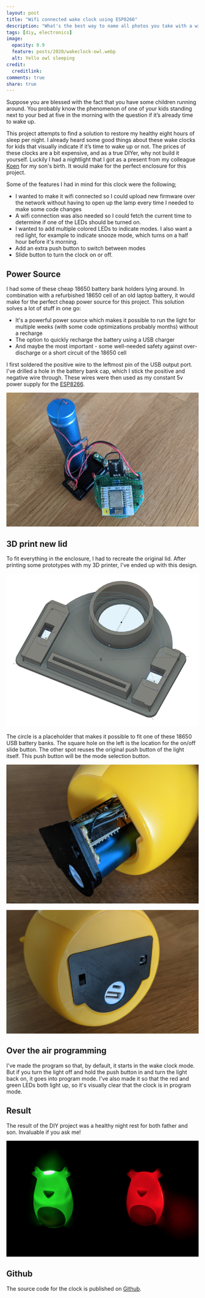 ```yaml
---
layout: post
title: "Wifi connected wake clock using ESP8266"
description: "What's the best way to name all photos you take with a wide range of different devices."
tags: [diy, electronics]
image:
  opacity: 0.9
  feature: posts/2020/wakeclock-owl.webp
  alt: Yello owl sleeping
credit:
  creditlink:
comments: true
share: true
---
```

Suppose you are blessed with the fact that you have some children running around. You probably know the phenomenon of one of your kids standing next to your bed at five in the morning with the question if it’s already time to wake up.

This project attempts to find a solution to restore my healthy eight hours of sleep per night. I already heard some good things about these wake clocks for kids that visually indicate if it’s time to wake up or not. The prices of these clocks are a bit expensive, and as a true DIYer, why not build it yourself. Luckily I had a nightlight that I got as a present from my colleague [Koen](https://www.linkedin.com/in/koenstevens/) for my son's birth. It would make for the perfect enclosure for this project.

Some of the features I had in mind for this clock were the following;
* I wanted to make it wifi connected so I could upload new firmware over the network without having to open up the lamp every time I needed to make some code changes
* A wifi connection was also needed so I could fetch the current time to determine if one of the LEDs should be turned on.
* I wanted to add multiple colored LEDs to indicate modes. I also want a red light, for example to indicate snooze mode, which turns on a half hour before it's morning.
* Add an extra push button to switch between modes
* Slide button to turn the clock on or off.

## Power Source
I had some of these cheap 18650 battery bank holders lying around.
In combination with a refurbished 18650 cell of an old laptop battery, it would make for the perfect cheap power source for this project.
This solution solves a lot of stuff in one go:

* It's a powerful power source which makes it possible to run the light for multiple weeks (with some code optimizations probably months) without a recharge
* The option to quickly recharge the battery using a USB charger
* And maybe the most important - some well-needed safety against over-discharge or a short circuit of the 18650 cell

I first soldered the positive wire to the leftmost pin of the USB output port. I've drilled a hole in the battery bank cap, which I stick the positive and negative wire through. These wires were then used as my constant 5v power supply for the [ESP8266](https://tidd.ly/3JsKRS6).

![Wake clock electronics](/images/posts/2020/wakeclock-connected.jpg)

## 3D print new lid
To fit everything in the enclosure, I had to recreate the original lid.
After printing some prototypes with my 3D printer, I've ended up with this design.

![Wake clock 3d printed base](/images/posts/2020/wakeclock-base.jpg)

The circle is a placeholder that makes it possible to fit one of these 18650 USB battery banks.
The square hole on the left is the location for the on/off slide button. The other spot reuses the original push button of the light itself. This push button will be the mode selection button.

![Wake clock electronics fit](/images/posts/2020/wakeclock-pcb-fit.jpg)

![Wake clock lid](/images/posts/2020/wakeclock-finished-lid.jpg)

## Over the air programming
I've made the program so that, by default, it starts in the wake clock mode.
But if you turn the light off and hold the push button in and turn the light back on, it goes into program mode.
I've also made it so that the red and green LEDs both light up, so it's visually clear that the clock is in program mode.

## Result
The result of the DIY project was a healthy night rest for both father and son.
Invaluable if you ask me!

![Wake clock](/images/posts/2020/wakeclock-mode.jpg)

## Github
The source code for the clock is published on [Github](https://github.com/Sitebase/wake-clock).

